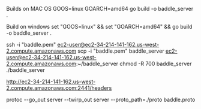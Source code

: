 Builds on MAC OS
GOOS=linux GOARCH=amd64 go build -o baddle_server .

Build on windows
set "GOOS=linux" && set "GOARCH=amd64" && go build -o baddle_server .

ssh -i "baddle.pem" ec2-user@ec2-34-214-141-162.us-west-2.compute.amazonaws.com
scp -i "baddle.pem" baddle_server ec2-user@ec2-34-214-141-162.us-west-2.compute.amazonaws.com:~/baddle_server
chmod -R 700 baddle_server
./baddle_server

http://ec2-34-214-141-162.us-west-2.compute.amazonaws.com:2441/headers

protoc --go_out server --twirp_out server --proto_path=./proto baddle.proto
